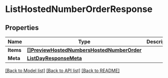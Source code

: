 # ListHostedNumberOrderResponse

## Properties

Name | Type | Description | Notes
------------ | ------------- | ------------- | -------------
**Items** | [**[]PreviewHostedNumbersHostedNumberOrder**](preview.hosted_numbers.hosted_number_order.md) |  | [optional] 
**Meta** | [**ListDayResponseMeta**](ListDayResponse_meta.md) |  | [optional] 

[[Back to Model list]](../README.md#documentation-for-models) [[Back to API list]](../README.md#documentation-for-api-endpoints) [[Back to README]](../README.md)


